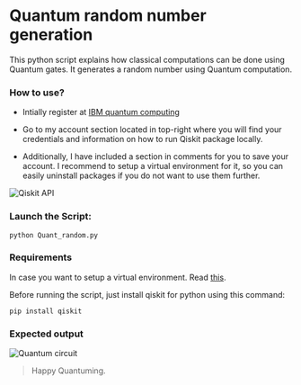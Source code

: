 # Quantum random number generation
This python script explains how classical computations can be done using Quantum gates. It generates a random number using Quantum computation.

### How to use?

- Intially register at [IBM quantum computing](https://quantum-computing.ibm.com/) 

- Go to my account section located in top-right where you will find your credentials and information on how to run Qiskit package locally.

- Additionally, I have included a section in comments for you to save your account. I recommend to setup a virtual environment for it, so you can easily uninstall packages if you do not want to use them further.

![Qiskit API](https://i.imgur.com/xJ3RVX5.png)

### Launch the Script:

`python Quant_random.py`

### Requirements
In case you want to setup a virtual environment. Read [this](https://realpython.com/python-virtual-environments-a-primer/).

Before running the script, just install qiskit for python using this command:

`pip install qiskit`

### Expected output
![Quantum circuit](https://i.imgur.com/sxXC3mv.png)

> Happy Quantuming.
